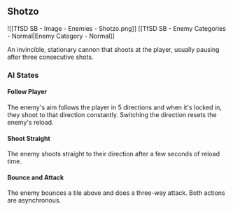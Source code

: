 ## Shotzo
![[TfSD SB - Image - Enemies - Shotzo.png]]
[[TfSD SB - Enemy Categories - Normal|Enemy Category - Normal]]

An invincible, stationary cannon that shoots at the player, usually pausing after three consecutive shots.
### AI States
#### Follow Player
The enemy's aim follows the player in 5 directions and when it's locked in, they shoot to that direction constantly. Switching the direction resets the enemy's reload.
#### Shoot Straight
The enemy shoots straight to their direction after a few seconds of reload time.
#### Bounce and Attack
The enemy bounces a tile above and does a three-way attack. Both actions are asynchronous.